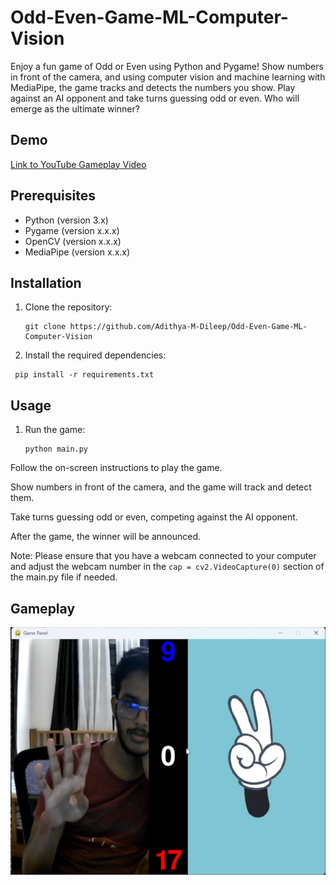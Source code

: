 # Odd-Even-Game-ML-Computer-Vision

Enjoy a fun game of Odd or Even using Python and Pygame! Show numbers in front of the camera, and using computer vision and machine learning with MediaPipe, the game tracks and detects the numbers you show. Play against an AI opponent and take turns guessing odd or even. Who will emerge as the ultimate winner?

## Demo

[Link to YouTube Gameplay Video](https://youtu.be/f4sPPQQEP8w)

## Prerequisites

- Python (version 3.x)
- Pygame (version x.x.x)
- OpenCV (version x.x.x)
- MediaPipe (version x.x.x)

## Installation

1. Clone the repository:

   ```shell
   git clone https://github.com/Adithya-M-Dileep/Odd-Even-Game-ML-Computer-Vision
   ```
2. Install the required dependencies:
  ```shell
   pip install -r requirements.txt
  ```
## Usage
1. Run the game:
   ```shell
   python main.py
   ```
Follow the on-screen instructions to play the game.

Show numbers in front of the camera, and the game will track and detect them.

Take turns guessing odd or even, competing against the AI opponent.

After the game, the winner will be announced.

Note: Please ensure that you have a webcam connected to your computer and adjust the webcam number in the `cap = cv2.VideoCapture(0)` section of the main.py file if needed.
## Gameplay

![Gameplay](GamePlay/ss1.png)
